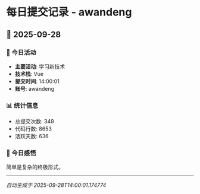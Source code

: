 # 每日提交记录 - awandeng

## 📅 2025-09-28

### 🎯 今日活动
- **主要活动**: 学习新技术
- **技术栈**: Vue
- **提交时间**: 14:00:01
- **账号**: awandeng

### 📊 统计信息
- 总提交次数: 349
- 代码行数: 8653
- 活跃天数: 636

### 💭 今日感悟
简单是复杂的终极形式。

---
*自动生成于 2025-09-28T14:00:01.174774*

